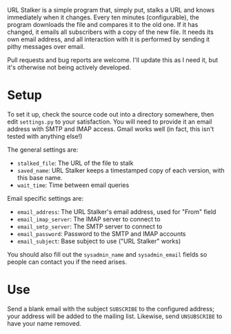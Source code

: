 URL Stalker is a simple program that, simply put, stalks a URL and knows immediately
when it changes.  Every ten minutes (configurable), the program downloads the file and
compares it to the old one.  If it has changed, it emails all subscribers with a copy 
of the new file.  It needs its own email address, and all interaction with it is 
performed by sending it pithy messages over email.

Pull requests and bug reports are welcome.  I'll update this as I need it, but it's 
otherwise not being actively developed.

# Setup
To set it up, check the source code out into a directory somewhere, then edit 
`settings.py` to your satisfaction.  You will need to provide it an email address with
SMTP and IMAP access.  Gmail works well (in fact, this isn't tested with anything 
else!)

The general settings are:
 - `stalked_file`:  The URL of the file to stalk
 - `saved_name`:    URL Stalker keeps a timestamped copy of each version, with this
                    base name.
 - `wait_time`:     Time between email queries

Email specific settings are:
 - `email_address`:     The URL Stalker's email address, used for "From" field
 - `email_imap_server`: The IMAP server to connect to
 - `email_smtp_server`: The SMTP server to connect to
 - `email_password`:    Password to the SMTP and IMAP accounts
 - `email_subject`:     Base subject to use ("URL Stalker" works)

You should also fill out the `sysadmin_name` and `sysadmin_email` fields so people 
can contact you if the need arises.

# Use
Send a blank email with the subject `SUBSCRIBE` to the configured address; your 
address will be added to the mailing list.  Likewise, send `UNSUBSCRIBE` to have your 
name removed.
